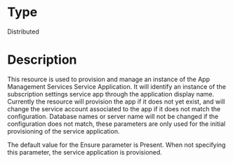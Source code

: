# Type

Distributed

# Description

This resource is used to provision and manage an instance of the App Management
Services Service Application. It will identify an instance of the subscription
settings service app through the application display name. Currently the
resource will provision the app if it does not yet exist, and will change the
service account associated to the app if it does not match the configuration.
Database names or server name will not be changed if the configuration does
not match, these parameters are only used for the initial provisioning of the
service application.

The default value for the Ensure parameter is Present. When not specifying this
parameter, the service application is provisioned.
